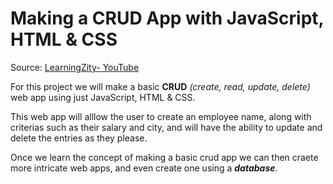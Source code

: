 # Making a CRUD App with JavaScript, HTML & CSS #

Source: [LearningZity- YouTube](https://www.youtube.com/watch?v=MKD0Vsu0Ikw)

For this project we will make a basic **CRUD** *(create, read, update, delete)* web app using just JavaScript, HTML & CSS.

This web app will alllow the user to create an employee name, along with criterias such as their salary and city, and will have the ability to update and delete the entries as they please.

Once we learn the concept of making a basic crud app we can then craete more intricate web apps, and even create one using a ***database***.
